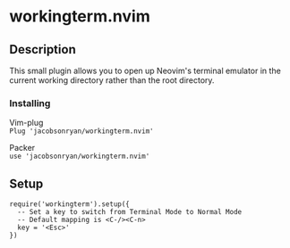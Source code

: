 # workingterm.nvim

## Description

This small plugin allows you to open up Neovim's terminal emulator in the current working directory rather than the root directory.

### Installing

Vim-plug \
```Plug 'jacobsonryan/workingterm.nvim'```

Packer \
```use 'jacobsonryan/workingterm.nvim'```

## Setup
```
require('workingterm').setup({
  -- Set a key to switch from Terminal Mode to Normal Mode
  -- Default mapping is <C-/><C-n>
  key = '<Esc>'
})
```
